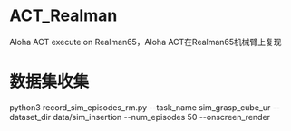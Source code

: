 # ACT_Realman
Aloha ACT execute on Realman65，Aloha ACT在Realman65机械臂上复现

# 数据集收集
python3 record_sim_episodes_rm.py --task_name sim_grasp_cube_ur --dataset_dir data/sim_insertion --num_episodes 50 --onscreen_render

